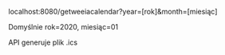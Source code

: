 localhost:8080/getweeiacalendar?year=[rok]&month=[miesiąc]

Domyślnie rok=2020, miesiąc=01

API generuje plik .ics
